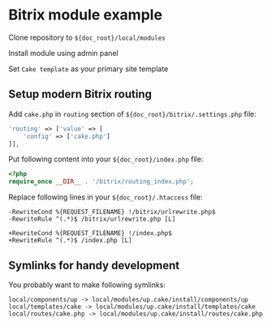# Bitrix module example

Clone repository to `${doc_root}/local/modules`

Install module using admin panel

Set `Cake template` as your primary site template

## Setup modern Bitrix routing

Add `cake.php` in `routing` section of `${doc_root}/bitrix/.settings.php` file:

```php
'routing' => ['value' => [
	'config' => ['cake.php']
]],
```

Put following content into your `${doc_root}/index.php` file:

```php
<?php
require_once __DIR__ . '/bitrix/routing_index.php';
```

Replace following lines in your `${doc_root}/.htaccess` file:

```
-RewriteCond %{REQUEST_FILENAME} !/bitrix/urlrewrite.php$
-RewriteRule ^(.*)$ /bitrix/urlrewrite.php [L]

+RewriteCond %{REQUEST_FILENAME} !/index.php$
+RewriteRule ^(.*)$ /index.php [L]
```

## Symlinks for handy development

You probably want to make following symlinks:

```
local/components/up -> local/modules/up.cake/install/components/up
local/templates/cake -> local/modules/up.cake/install/templates/cake
local/routes/cake.php -> local/modules/up.cake/install/routes/cake.php
```
